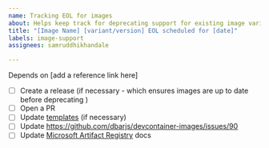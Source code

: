 ```yaml
---
name: Tracking EOL for images
about: Helps keep track for deprecating support for existing image variants
title: "[Image Name] [variant/version] EOL scheduled for [date]"
labels: image-support
assignees: samruddhikhandale

---
```


<!-- Add a reference link (if necessary) !--->
Depends on [add a reference link here]

- [ ] Create a release (if necessary - which ensures images are up to date before deprecating )
- [ ] Open a PR 
- [ ] Update [templates](https://github.com/devcontainer-templates) (if necessary)
- [ ] Update https://github.com/dbarjs/devcontainer-images/issues/90
- [ ] Update [Microsoft Artifact Registry](https://mcr.microsoft.com/en-us/catalog?search=dev%20container) docs

